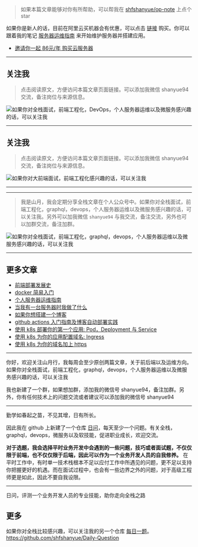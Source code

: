 > 如果本篇文章能够对你有所帮助，可以帮我在 [shfshanyue/op-note](https://github.com/shfshanyue/op-note) 上点个 star

如果你是新人的话，目前在阿里云买机器会有优惠，可以点击 [链接](https://www.aliyun.com/1111/2019/group-buying-share?ptCode=FDDDB2D258660CD9C81A96E25077465B647C88CF896EF535&userCode=4sm8juxu&share_source=copy_link) 购买。你可以跟着我的笔记 [服务器运维指南](https://shanyue.tech/op) 来开始维护服务器并搭建应用。

+ [邀请你一起 86元/年 购买云服务器](https://www.aliyun.com/1111/2019/group-buying-share?ptCode=FDDDB2D258660CD9C81A96E25077465B647C88CF896EF535&userCode=4sm8juxu&share_source=copy_link)

---

## 关注我

> 点击阅读原文，方便访问本篇文章页面链接。可以添加我微信 shanyue94 交流，备注岗位与来源信息。

![如果你对全栈面试，前端工程化，DevOps，个人服务器运维以及微服务感兴趣的话，可以关注我](https://shanyue.tech/qrcode.jpg)

---

## 关注我

> 点击阅读原文，方便访问本篇文章页面链接。可以添加我微信 shanyue94 交流，备注岗位与来源信息。

![如果你对大前端面试，前端工程化感兴趣的话，可以关注我](https://pic2.zhimg.com/80/v2-0746c298b93770cdcd0b2d929670e68f_hd.png)

---

<hr>

> 我是山月，我会定期分享全栈文章在个人公众号中。如果你对全栈面试，前端工程化，graphql，devops，个人服务器运维以及微服务感兴趣的话，可以关注我。另外可以加我微信 `shanyue94` 与我交流，备注交流，另外也可以加群交流，备注加群。

![如果你对全栈面试，前端工程化，graphql，devops，个人服务器运维以及微服务感兴趣的话，可以关注我](https://shanyue.tech/qrcode.jpg)

---

## 更多文章

+ [前端部署发展史](https://juejin.im/post/5dc4ae67f265da4cfa7bbb9a)
+ [docker 简易入门](https://juejin.im/post/5dd72b16e51d45351409073d)
+ [个人服务器运维指南](https://juejin.im/post/5db7a9e2f265da4cf85d6fb9)
+ [当我有一台服务器时我做了什么](https://juejin.im/post/5c9232a8e51d45729b3b71e1)
+ [如果你想搭建一个博客](https://juejin.im/post/5db78500f265da4d0a68cef7)
+ [github actions 入门指南及博客自动部署实践](https://juejin.im/post/5ddb2cabe51d45232250b8b3)
+ [使用 k8s 部署你的第一个应用: Pod，Deployment 与 Service](https://juejin.im/post/5db8c2b46fb9a020256692dc)
+ [使用 k8s 为你的应用配置域名: Ingress](https://juejin.im/post/5db8da4b6fb9a0204520b310)
+ [使用 k8s 为你的域名加上 https](https://juejin.im/post/5db8d94be51d4529f73e2833)

---

你好，欢迎关注山月行，我每周会至少原创两篇文章，关于前后端以及运维方向。如果你对全栈面试，前端工程化，graphql，devops，个人服务器运维以及微服务感兴趣的话，可以关注我

我也新建了一个群，如果想加群，添加我的微信号 shanyue94，备注加群。另外，你有任何技术上的问题交流或者建议可以添加我的微信号 shanyue94

---

勤学如春起之苗，不见其增，日有所长。

因此我在 github 上新建了一个仓库 [日问](https://github.com/shfshanyue/Daily-Question)，每天至少一个问题。有关全栈，graphql，devops，微服务以及软技能，促进职业成长，欢迎交流。

**对于选题，我会选择平时业务开发中会遇到的一些问题，技巧或者面试题，不仅仅限于前端，也不仅仅限于后端，因此可以作为一个业务开发人员的自我修养。** 在平时工作中，有时单一技术栈根本不足以应付工作中所遇见的问题，更不足以支持你把握更好的机遇。而在面试过程中，也会有一些边界之外的问题，对于高级工程师更是如此，因此不要自我设限。

---

日问，评测一个业务开发人员的专业技能，助你走向全栈之路


## 更多

如果你对全栈比较感兴趣，可以关注我的另一个仓库 [每日一题](https://github.com/shfshanyue/Daily-Question)。https://github.com/shfshanyue/Daily-Question
